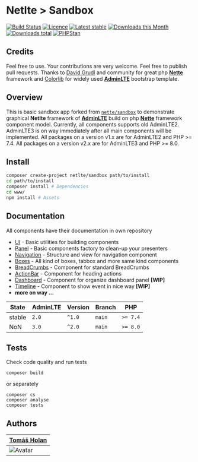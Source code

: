 # Netlte > Sandbox

[![Build Status](https://badgen.net/travis/netlte/sandbox)](https://travis-ci.com/Netlte/Sandbox)
[![Licence](https://badgen.net/packagist/license/netlte/sandbox)](https://packagist.org/packages/Netlte/Sandbox)
[![Latest stable](https://badgen.net/packagist/v/netlte/sandbox)](https://packagist.org/packages/Netlte/Sandbox)
[![Downloads this Month](https://badgen.net/packagist/dm/netlte/sandbox)](https://packagist.org/packages/Netlte/Sandbox)
[![Downloads total](https://badgen.net/packagist/dt/netlte/sandbox)](https://packagist.org/packages/Netlte/Sandbox)
[![PHPStan](https://badgen.net/badge/PHPStan/enabled/green)](https://github.com/phpstan/phpstan)

## Credits

Feel free to use. Your contributions are very welcome. Feel free to publish pull requests.
Thanks to [David Grudl](https://github.com/dg) and community for great php [**Nette**](https://nette.org/) framework and [Colorlib](https://colorlib.com/) for widely used [**AdminLTE**](https://adminlte.io/) bootstrap template.

## Overview

This is basic sandbox app forked from [`nette/sandbox`](https://github.com/nette/sandbox) to demonstrate graphical **Netlte** framework of [**AdminLTE**](https://adminlte.io/) build on php [**Nette**](https://nette.org/) framework component model.
Currently, all components supports old AdminLTE2. AdminLTE3 is on way immediately after all main components will be implemented.
All packages on a version v1.x are for AdminLTE2 and PHP >= 7.4.
All packages on a version v2.x are for AdminLTE3 and PHP >= 8.0.

## Install
```bash
composer create-project netlte/sandbox path/to/install
cd path/to/install
composer install # Dependencies
cd www/
npm install # Assets
```

## Documentation
All components have their documentation in own repository
* [UI](https://github.com/Netlte/UI) - Basic utilities for building components
* [Panel](https://github.com/Netlte/Panel) - Basic components factory to clean-up your presenters
* [Navigation](https://github.com/Netlte/Navigation) - Structure and view for navigation component
* [Boxes](https://github.com/Netlte/Boxes) - All kind of boxes, tabbox and more same kind components
* [BreadCrumbs](https://github.com/Netlte/BreadCrumbs) - Component for standard BreadCrumbs
* [ActionBar](https://github.com/Netlte/ActionBar) - Component for heading actions
* [Dashboard](https://github.com/Netlte/Dashboard) - Component for organize dashboard panel **[WIP]**
* [Timeline](https://github.com/Netlte/Timeline) - Component to show event in nice way **[WIP]**
* **more on way ...**

| State       | AdminLTE | Version | Branch   | PHP      |
|-------------|----------|---------|----------|----------|
| stable      |   `2.0`  | `^1.0`  |  `main`  | `>= 7.4` |
| NoN         |   `3.0`  | `^2.0`  |  `main`  | `>= 8.0` |

## Tests

Check code quality and run tests
```
composer build
```

or separately

```
composer cs
composer analyse
composer tests
```

## Authors

| [Tomáš Holan](https://github.com/holantomas)                             |
|--------------------------------------------------------------------------|
| ![Avatar](https://avatars3.githubusercontent.com/u/5030499?s=100)        |